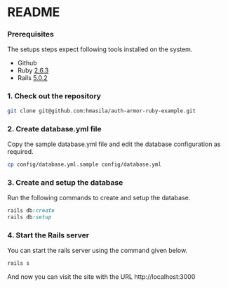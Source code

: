 # README

### Prerequisites

The setups steps expect following tools installed on the system.

- Github
- Ruby [2.6.3](https://github.com/hmasila/auth-armor-ruby-example/blob/master/.ruby-version#L1)
- Rails [5.0.2](https://github.com/hmasila/auth-armor-ruby-example/blob/master/Gemfile#L7)

### 1. Check out the repository

```bash
git clone git@github.com:hmasila/auth-armor-ruby-example.git
```

### 2. Create database.yml file

Copy the sample database.yml file and edit the database configuration as required.

```bash
cp config/database.yml.sample config/database.yml
```

### 3. Create and setup the database

Run the following commands to create and setup the database.

```ruby
rails db:create
rails db:setup
```

### 4. Start the Rails server

You can start the rails server using the command given below.

```ruby
rails s
```

And now you can visit the site with the URL http://localhost:3000